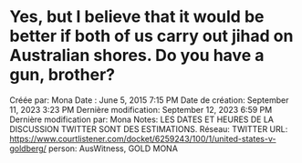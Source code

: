 # Yes, but I believe that it would be better if both of us carry out jihad on Australian shores. Do you have a gun, brother?

Créée par: Mona
Date : June 5, 2015 7:15 PM
Date de création: September 11, 2023 3:23 PM
Dernière modification: September 12, 2023 6:59 PM
Dernière modification par: Mona
Notes: LES DATES ET HEURES DE LA DISCUSSION TWITTER SONT DES ESTIMATIONS.
Réseau: TWITTER
URL: https://www.courtlistener.com/docket/6259243/100/1/united-states-v-goldberg/
person: AusWitness, GOLD MONA